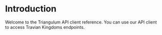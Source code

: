 # Introduction

Welcome to the Triangulum API client reference. You can use our API client to access Travian Kingdoms endpoints.
